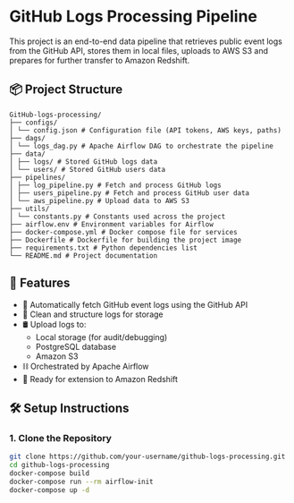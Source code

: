 # GitHub Logs Processing Pipeline

This project is an end-to-end data pipeline that retrieves public event logs from the GitHub API, stores them in local files, uploads to AWS S3 and prepares for further transfer to Amazon Redshift.

## 📦 Project Structure
```
GitHub-logs-processing/
├── configs/
│ └── config.json # Configuration file (API tokens, AWS keys, paths)
├── dags/
│ └── logs_dag.py # Apache Airflow DAG to orchestrate the pipeline
├── data/
│ ├── logs/ # Stored GitHub logs data
│ └── users/ # Stored GitHub users data
├── pipelines/
│ ├── log_pipeline.py # Fetch and process GitHub logs
│ ├── users_pipeline.py # Fetch and process GitHub user data
│ └── aws_pipeline.py # Upload data to AWS S3 
├── utils/
│ └── constants.py # Constants used across the project
├── airflow.env # Environment variables for Airflow
├── docker-compose.yml # Docker compose file for services
├── Dockerfile # Dockerfile for building the project image
├── requirements.txt # Python dependencies list
└── README.md # Project documentation
```


## 🚀 Features

- 🔁 Automatically fetch GitHub event logs using the GitHub API
- 🧹 Clean and structure logs for storage
- 🛢 Upload logs to:
  - Local storage (for audit/debugging)
  - PostgreSQL database
  - Amazon S3
- ⛓️ Orchestrated by Apache Airflow
- 🧪 Ready for extension to Amazon Redshift

## 🛠 Setup Instructions

### 1. Clone the Repository
```bash
git clone https://github.com/your-username/github-logs-processing.git
cd github-logs-processing
docker-compose build
docker-compose run --rm airflow-init
docker-compose up -d
```